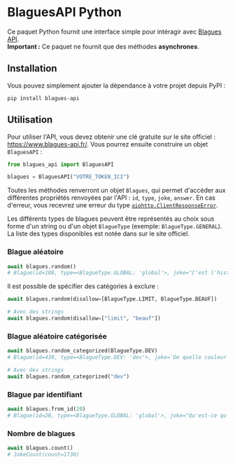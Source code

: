 # BlaguesAPI Python

Ce paquet Python fournit une interface simple pour intéragir avec [Blagues API](https://www.blagues-api.fr/).  
**Important :** Ce paquet ne fournit que des méthodes **asynchrones**.

## Installation

Vous pouvez simplement ajouter la dépendance à votre projet depuis PyPI :
```
pip install blagues-api
```

## Utilisation

Pour utiliser l'API, vous devez obtenir une clé gratuite sur le site officiel : https://www.blagues-api.fr/. Vous pourrez ensuite construire un objet `BlaguesAPI` :

```py
from blagues_api import BlaguesAPI

blagues = BlaguesAPI("VOTRE_TOKEN_ICI")
```

Toutes les méthodes renverront un objet `Blagues`, qui permet d'accéder aux différentes propriétés renvoyées par l'API : `id`, `type`, `joke`, `answer`. En cas d'erreur, vous recevrez une erreur du type [`aiohttp.ClientResponseError`](https://docs.aiohttp.org/en/stable/client_reference.html#aiohttp.ClientResponseError).

Les différents types de blagues peuvent être représentés au choix sous forme d'un string ou d'un objet `BlagueType` (exemple: `BlagueType.GENERAL`). La liste des types disponibles est notée dans sur le site officiel.

### Blague aléatoire

```py
await blagues.random()
# Blague(id=108, type=<BlagueType.GLOBAL: 'global'>, joke="C'est l'histoire d'un poil. Avant, il était bien.", answer='Maintenant, il est pubien.')
```

Il est possible de spécifier des catégories à exclure :
```py
await blagues.random(disallow=[BlagueType.LIMIT, BlagueType.BEAUF])

# Avec des strings
await blagues.random(disallow=["limit", "beauf"])
```

### Blague aléatoire catégorisée

```py
await blagues.random_categorized(BlagueType.DEV)
# Blague(id=430, type=<BlagueType.DEV: 'dev'>, joke='De quelle couleur sont tes yeux ?', answer='#1292f4 et toi ?')

# Avec des strings
await blagues.random_categorized("dev")
```

### Blague par identifiant

```py
await blagues.from_id(20)
# Blague(id=20, type=<BlagueType.GLOBAL: 'global'>, joke="Qu'est-ce qu'un chou au milieu de l'océan ?", answer='Un chou marin.')
```

### Nombre de blagues

```py
await blagues.count()
# JokeCount(count=1730)
```